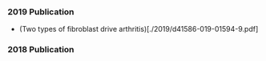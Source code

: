 ### 2019 Publication
* (Two types of fibroblast drive arthritis)[./2019/d41586-019-01594-9.pdf]



### 2018 Publication
